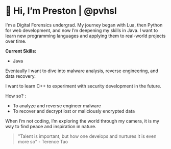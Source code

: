 # 👋 Hi, I’m Preston | @pvhsl

I'm a Digital Forensics undergrad. My journey began with Lua, then Python for web development, and now I’m deepening my skills in Java. 
I want to learn new programming languages and applying them to real-world projects over time.

**Current Skills:**
- Java

Eventaully I want to dive into malware analysis, reverse engineering, and data recovery.

I want to learn C++ to experiment with security development in the future.

How so? :
 
- To analyze and reverse engineer malware
- To recover and decrypt lost or maliciously encrypted data

When I’m not coding, I’m exploring the world through my camera, it is my way to find peace and inspiration in nature.

> "Talent is important, but how one develops and nurtures it is even more so" - Terence Tao
